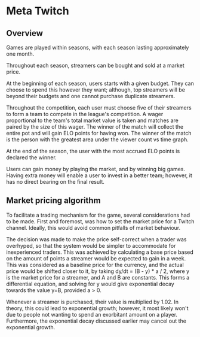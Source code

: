 # Meta Twitch

## Overview

Games are played within seasons, with each season lasting approximately one
month.

Throughout each season, streamers can be bought and sold at a market price.

At the beginning of each season, users starts with a given budget. They can
choose to spend this however they want; although, top streamers will be beyond
their budgets and one cannot purchase duplicate streamers.

Throughout the competition, each user must choose five of their streamers to
form a team to compete in the league's competition. A wager proportional to
the team's total market value is taken and matches are paired by the size of
this wager. The winner of the match will collect the entire pot and will gain
ELO points for having won. The winner of the match is the person with the
greatest area under the viewer count vs time graph.

At the end of the season, the user with the most accrued ELO points is
declared the winner.

Users can gain money by playing the market, and by winning big games. Having
extra money will enable a user to invest in a better team; however, it has no
direct bearing on the final result.

## Market pricing algorithm

To facilitate a trading mechanism for the game, several considerations had
to be made. First and foremost, was how to set the market price for a Twitch
channel. Ideally, this would avoid common pitfalls of market behaviour.

The decision was made to make the price self-correct when a trader was
overhyped, so that the system would be simpler to accommodate for inexperienced
traders. This was achieved by calculating a base price based on the amount of
points a streamer would be expected to gain in a week. This was considered as
a baseline price for the currency, and the actual price would be shifted closer
to it, by taking dy/dt = (B - y) * a / 2, where y is the market price for a
streamer, and A and B are constants. This forms a differential equation, and
solving for y would give exponential decay towards the value y=B,
provided a > 0.

Whenever a streamer is purchased, their value is multiplied by 1.02. In theory,
this could lead to exponential growth; however, it most likely won't due to
people not wanting to spend an exorbitant amount on a player. Furthermore, the
exponential decay discussed earlier may cancel out the exponential growth.

